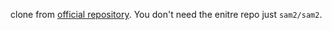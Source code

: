 clone from [official repository](https://github.com/facebookresearch/sam2). You don't need the enitre repo just `sam2/sam2`.